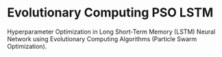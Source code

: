 # Evolutionary Computing PSO LSTM
Hyperparameter Optimization in Long Short-Term Memory (LSTM) Neural Network using Evolutionary Computing Algorithms (Particle Swarm Optimization). 
